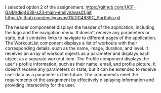  I selected option 2 of the assignement. 
 https://github.com/UCF-GaiM/dig4639-s23-main-emilynavas01.git
 https://github.com/emilynavas01/DIG4639C_Portfolio.git

 The header componenet displays the header of the application, including the logo and the navigation menu. It doesn't receive any parameters or state, but it contains links to navigate to different pages of the application. 
 The WorkoutList component displays a list of workouts with their corresponding details, such as the name, image, duration, and level. It receives an array of workout objects as a parameter and displays each object as a separate workout item.
 The Profile component displays the user's profile information, such as their name, email, and profile picture. It doesn't receive any parameters or state, but it can be extended to receive user data as a parameter in the future.
 The components meet the requirements of the assignment by effectively displaying information and providing interactivity for the user.